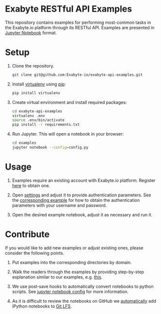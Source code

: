 # Exabyte RESTful API Examples

This repository contains examples for performing most-common tasks in the Exabyte.io platform through its RESTful API. Examples are presented in [Jupyter Notebook](http://jupyter.org/) format.

# Setup

1. Clone the repository.
    
    ```bash
    git clone git@github.com:Exabyte-io/exabyte-api-examples.git
    ```

2. Install [virtualenv](https://virtualenv.pypa.io/en/stable/) using [pip](https://pip.pypa.io/en/stable/):

    ```bash
    pip install virtualenv
    ```

3. Create virtual environment and install required packages:

    ```bash
    cd exabyte-api-examples
    virtualenv .env
    source .env/bin/activate
    pip install -r requirements.txt
    ```

4. Run Jupyter. This will open a notebook in your browser:

    ```bash
    cd examples
    jupyter notebook --config=config.py
    ```

# Usage

1. Examples require an existing account with Exabyte.io platform. Register [here](https://platform.exabyte.io/register) to obtain one.

2. Open [settings](examples/settings.ipynb) and adjust it to provide authentication parameters. See the [corresponding example](examples/system/get_authentication_params.ipynb) for how to obtain the authentication parameters with your username and password.

3. Open the desired example notebook, adjust it as necessary and run it.


# Contribute

If you would like to add new examples or adjust existing ones, please consider the following points.

1. Put examples into the corresponding directories by domain.

2. Walk the readers through the examples by providing step-by-step explanation similar to our examples, e.g. [this](material/get_materials_by_formula.ipynb).

3. We use post-save hooks to automatically convert notebooks to python scripts. See [jupyter notebook config](config.py) for more information.
 
4. As it is difficult to review the notebooks on GitHub we [automatically](.gitattributes) add iPython notebooks to [Git LFS](https://git-lfs.github.com/).
